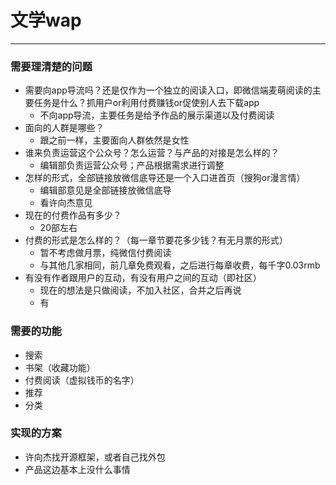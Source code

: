 # 文学wap



---
### 需要理清楚的问题
- 需要向app导流吗？还是仅作为一个独立的阅读入口，即微信端麦萌阅读的主要任务是什么？抓用户or利用付费赚钱or促使别人去下载app
    - 不向app导流，主要任务是给予作品的展示渠道以及付费阅读
- 面向的人群是哪些？
    - 跟之前一样，主要面向人群依然是女性
- 谁来负责运营这个公众号？怎么运营？与产品的对接是怎么样的？
    - 编辑部负责运营公众号；产品根据需求进行调整
- 怎样的形式，全部链接放微信底导还是一个入口进首页（搜狗or漫言情）
    - 编辑部意见是全部链接放微信底导
    - 看许向杰意见
- 现在的付费作品有多少？
    - 20部左右
- 付费的形式是怎么样的？（每一章节要花多少钱？有无月票的形式）
    - 暂不考虑做月票，纯微信付费阅读
    - 与其他几家相同，前几章免费观看，之后进行每章收费，每千字0.03rmb
- 有没有作者跟用户的互动，有没有用户之间的互动（即社区）
    - 现在的想法是只做阅读，不加入社区，合并之后再说
    - 有



### 需要的功能
- 搜索
- 书架（收藏功能）
- 付费阅读（虚拟钱币的名字）
- 推荐
- 分类


### 实现的方案
- 许向杰找开源框架，或者自己找外包
- 产品这边基本上没什么事情
